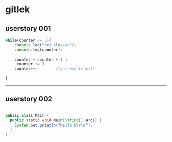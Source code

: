 

# gitlek
userstory 001 
-----------------------------------
``` javascript
while(counter <= 5){
    console.log("hej klassen");
    console.log(counter);
    
    counter = counter + 1 ;
     counter += 1
    counter++;        //increments with

}
```
-----------------------------------



userstory 002
-----------------------------------
```java

public class Main {
  public static void main(String[] args) {
    System.out.println("Hello World");
  }
}
```

